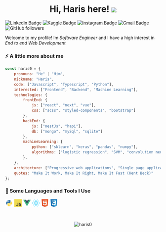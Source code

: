 <p><h1 align="center"> Hi, Haris here! <img align="center" src="https://media.giphy.com/media/hvRJCLFzcasrR4ia7z/giphy.gif" width="35px"></h1> 

[![Linkedin Badge](https://img.shields.io/badge/-haris0-blue?style=flat-square&logo=Linkedin&logoColor=white&link=https://www.linkedin.com/in/haris0/)](https://www.linkedin.com/in/haris0/)
[![Kaggle Badge](https://img.shields.io/badge/haris0-20BEFF?&style=flat-square&logo=kaggle&logoColor=white&link=https://www.kaggle.com/haris0)](https://www.kaggle.com/haris0)
[![Instagram Badge](https://img.shields.io/badge/-@haris_0-DD2A7B?style=flat-square&labelColor=DD2A7B&logo=instagram&logoColor=white&link=https://www.instagram.com/haris_0)](https://www.instagram.com/haris_0)
[![Gmail Badge](https://img.shields.io/badge/-hari.surriyad@gmail.com-c14438?style=flat-square&logo=Gmail&logoColor=white&link=mailto:hari.surriyad@gmail.com)](mailto:hari.surriyad@gmail.com)
![GitHub followers](https://img.shields.io/github/followers/haris0?label=Follow&style=social)

Welcome to my profile! Im <em>Software Engineer</em> and I have a high interest in <em>End to end Web Development</em>

### ⚡️ A little more about me

```javascript
const haris0 = {
    pronouns: "He" | "Him",
    nickname: "Haris",
    code: ["Javascript", "Typescript", "Python"],
    interested: ["Frontend", "Backend", "Machine Learning"],
    technologies: {
        frontEnd: {
            js: ["react", "next", "vue"],
            css: ["scss", "styled-components", "bootstrap"]
        },
        backEnd: {
            js: ["nestJs", "hapi"],
            db: ["mongo", "mySql", "sqlite"]
        },
        machineLearning: {
            python: ["sklearn", "keras", "pandas", "numpy"],
            algorithms: ["logistic regression", "SVM", "convolution neural network", "xgboost"]
        },
    },
    architecture: ["Progressive web applications", "Single page applications", "Server Side Rendering"],
    quotes: "Make It Work, Make It Right, Make It Fast (Kent Beck)"
};
```
### 🚀 Some Languages and Tools I Use

<p align="left">
<img src="https://raw.githubusercontent.com/devicons/devicon/master/icons/python/python-original.svg" alt="python" width="25" height="25" />
<img src="https://raw.githubusercontent.com/devicons/devicon/master/icons/javascript/javascript-original.svg" alt="js" width="25" height="25" />
<img src="https://raw.githubusercontent.com/devicons/devicon/master/icons/vuejs/vuejs-original.svg" alt="vue" width="25" height="25" />
<img src="https://raw.githubusercontent.com/devicons/devicon/master/icons/react/react-original.svg" alt="react" width="25" height="25" />
<img src="https://raw.githubusercontent.com/devicons/devicon/master/icons/html5/html5-original.svg" alt="html5" width="25" height="25" />
<img src="https://raw.githubusercontent.com/devicons/devicon/master/icons/css3/css3-original.svg" alt="css3" width="25" height="25" />
</p>

<br/>
<p align="center"> <img src="https://github-readme-stats.vercel.app/api?username=haris0&show_icons=true&line_height=27&theme=tokyonight&hide=contribs,prs&custom_title=Haris0's GitHub Stats" alt="haris0" />


<!--
**haris0/haris0** is a ✨ _special_ ✨ repository because its `README.md` (this file) appears on your GitHub profile.

Here are some ideas to get you started:

- 🔭 I’m currently working on ...
- 🌱 I’m currently learning ...
- 👯 I’m looking to collaborate on ...
- 🤔 I’m looking for help with ...
- 💬 Ask me about ...
- 📫 How to reach me: ...
- 😄 Pronouns: ...
- ⚡ Fun fact: ...
-->

